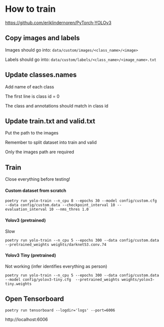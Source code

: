 # How to train

https://github.com/eriklindernoren/PyTorch-YOLOv3

## Copy images and labels

Images should go into:
`data/custom/images/<class_name>/<image>`

Labels should go into:
`data/custom/labels/<class_name>/<image_name>.txt`

## Update classes.names

Add name of each class

The first line is class id = 0

The class and annotations should match in class id

## Update train.txt and valid.txt

Put the path to the images

Remember to split dataset into train and valid

Only the images path are required

## Train

Close everything before testing!

#### Custom dataset from scratch

```
poetry run yolo-train --n_cpu 8 --epochs 30 --model config/custom.cfg --data config/custom.data --checkpoint_interval 10 --evaluation_interval 10 --nms_thres 1.0
```

#### Yolov3 (pretrained)

Slow

```
poetry run yolo-train --n_cpu 5 --epochs 300 --data config/custom.data  --pretrained_weights weights/darknet53.conv.74
```

#### Yolov3 Tiny (pretrained)

Not working (infer identifies everything as person)

```
poetry run yolo-train --n_cpu 5 --epochs 300 --data config/custom.data --model config/yolov3-tiny.cfg  --pretrained_weights weights/yolov3-tiny.weights
```

## Open Tensorboard

```
poetry run tensorboard --logdir='logs' --port=6006
```

http://localhost:6006
